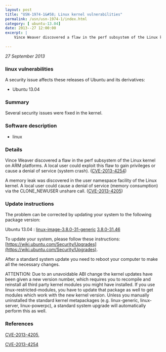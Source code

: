 ```yaml
---
layout: post
title: "USN-1974-1&#58; Linux kernel vulnerabilities"
permalink: /usn/usn-1974-1/index.html
category: [ ubuntu-13.04]
date: 2013--27 12:00:00
excerpt: |
    Vince Weaver discovered a flaw in the perf subsystem of the Linux kernel on ARM platforms. A local user could exploit this flaw to gain privileges or cause a denial of service (system crash). ([CVE-2013-4254](http://people.ubuntu.com/~ubuntu-security/cve/CVE-2013-4254))
    
--- 
```

 
 

*27 September 2013*

### linux vulnerabilities

A security issue affects these releases of Ubuntu and its derivatives:

* Ubuntu 13.04

### Summary

Several security issues were fixed in the kernel. 

### Software description

* linux 

### Details

Vince Weaver discovered a flaw in the perf subsystem of the Linux kernel on ARM platforms. A local user could exploit this flaw to gain privileges or cause a denial of service (system crash). ([CVE-2013-4254](http://people.ubuntu.com/~ubuntu-security/cve/CVE-2013-4254))

A memory leak was discovered in the user namespace facility of the Linux kernel. A local user could cause a denial of service (memory consumption) via the CLONE_NEWUSER unshare call. ([CVE-2013-4205](http://people.ubuntu.com/~ubuntu-security/cve/CVE-2013-4205)) 

### Update instructions

The problem can be corrected by updating your system to the following package version:

Ubuntu 13.04
 : [linux-image-3.8.0-31-generic](https://launchpad.net/ubuntu/+source/linux) <span> [3.8.0-31.46](https://launchpad.net/ubuntu/+source/linux/3.8.0-31.46) </span> 

To update your system, please follow these instructions: [https://wiki.ubuntu.com/Security/Upgrades](https://wiki.ubuntu.com/Security/Upgrades).

After a standard system update you need to reboot your computer to make all the necessary changes.

ATTENTION: Due to an unavoidable ABI change the kernel updates have been given a new version number, which requires you to recompile and reinstall all third party kernel modules you might have installed. If you use linux-restricted-modules, you have to update that package as well to get modules which work with the new kernel version. Unless you manually uninstalled the standard kernel metapackages (e.g. linux-generic, linux-server, linux-powerpc), a standard system upgrade will automatically perform this as well. 

### References

 
 [CVE-2013-4205](http://people.ubuntu.com/~ubuntu-security/cve/CVE-2013-4205), 

 [CVE-2013-4254](http://people.ubuntu.com/~ubuntu-security/cve/CVE-2013-4254)
 

